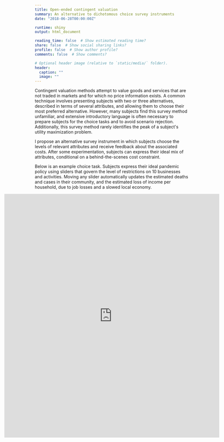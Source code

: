 ```yaml
---
title: Open-ended contingent valuation
summary: An alternative to dichotomous choice survey instruments
date: "2018-06-28T00:00:00Z"

runtime: shiny
output: html_document

reading_time: false  # Show estimated reading time?
share: false  # Show social sharing links?
profile: false  # Show author profile?
comments: false  # Show comments?

# Optional header image (relative to `static/media/` folder).
header:
  caption: ""
  image: ""
---
```


Contingent valuation methods attempt to value goods and services that are not traded in markets and for which no price information exists. A common technique involves presenting subjects with two or three alternatives, described in terms of several attributes, and allowing them to choose their most preferred alternative. However, many subjects find this survey method unfamiliar, and extensive introductory language is often necessary to prepare subjects for the choice tasks and to avoid scenario rejection. Additionally, this survey method rarely identifies the peak of a subject's utility maximization problem. 

I propose an alternative survey instrument in which subjects choose the levels of relevant attributes and receive feedback about the associated costs. After some experimentation, subjects can express their ideal mix of attributes, conditional on a behind-the-scenes cost constraint.

Below is an example choice task. Subjects express their ideal pandemic policy using sliders that govern the level of restrictions on 10 businesses and activities. Moving any slider automatically updates the estimated deaths and cases in their community, and the estimated loss of income per household, due to job losses and a slowed local economy.

<iframe style="padding-left:-100px; margin-left:-100px" height="800" width="140%" frameborder="no" src="https://joemitchellnelson.shinyapps.io/survey-instrument/"> </iframe>

